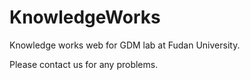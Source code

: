 # KnowledgeWorks
Knowledge works web for GDM lab at Fudan University.

Please contact us for any problems.

